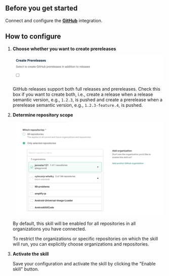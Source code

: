 ## Before you get started

Connect and configure the [**GitHub**][github] integration.

[github]: https://go.atomist.com/catalog/integration/github "GitHub Integration"

## How to configure

1.  **Choose whether you want to create prereleases**

    ![GitHub prereleases](docs/images/prereleases.png)

    GitHub releases support both full releases and prereleases. Check this box
    if you want to create both, i.e., create a release when a release semantic
    version, e.g., `1.2.3`, is pushed and create a prerelease when a prerelease
    semantic version, e.g., `1.2.3-feature.4`, is pushed.

2.  **Determine repository scope**

    ![Repository filter](docs/images/repo-filter.png)

    By default, this skill will be enabled for all repositories in all
    organizations you have connected.

    To restrict the organizations or specific repositories on which the skill
    will run, you can explicitly choose organizations and repositories.

3.  **Activate the skill**

    Save your configuration and activate the skill by clicking the "Enable
    skill" button.
